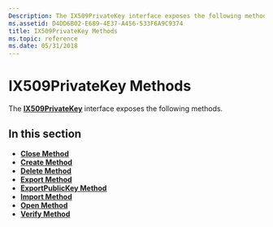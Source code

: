 ```yaml
---
Description: The IX509PrivateKey interface exposes the following methods.
ms.assetid: D4DD6B02-E689-4E37-A456-533F6A9C9374
title: IX509PrivateKey Methods
ms.topic: reference
ms.date: 05/31/2018
---
```


# IX509PrivateKey Methods

The [**IX509PrivateKey**](/windows/desktop/api/CertEnroll/nn-certenroll-ix509privatekey) interface exposes the following methods.

## In this section

-   [**Close Method**](/windows/desktop/api/CertEnroll/nf-certenroll-ix509privatekey-close)
-   [**Create Method**](/windows/desktop/api/CertEnroll/nf-certenroll-ix509privatekey-create)
-   [**Delete Method**](/windows/desktop/api/CertEnroll/nf-certenroll-ix509privatekey-delete)
-   [**Export Method**](/windows/desktop/api/CertEnroll/nf-certenroll-ix509privatekey-export)
-   [**ExportPublicKey Method**](/windows/desktop/api/CertEnroll/nf-certenroll-ix509privatekey-exportpublickey)
-   [**Import Method**](/windows/desktop/api/CertEnroll/nf-certenroll-ix509privatekey-import)
-   [**Open Method**](/windows/desktop/api/CertEnroll/nf-certenroll-ix509privatekey-open)
-   [**Verify Method**](/windows/desktop/api/CertEnroll/nf-certenroll-ix509privatekey-verify)

 

 



